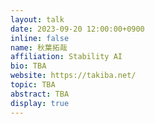 ```yaml
---
layout: talk
date: 2023-09-20 12:00:00+0900
inline: false
name: 秋葉拓哉
affiliation: Stability AI
bio: TBA
website: https://takiba.net/
topic: TBA
abstract: TBA
display: true
---
```

